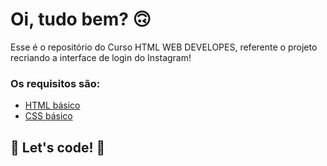 # Oi, tudo bem? 🙃

Esse é o repositório do Curso HTML WEB DEVELOPES, referente o projeto recriando a interface de login do Instagram! 

### Os requisitos são:

* [HTML básico](https://www.w3schools.com/html/)
* [CSS básico](https://developer.mozilla.org/pt-BR/docs/Web/CSS)

## 🚀 Let's code! 🚀

